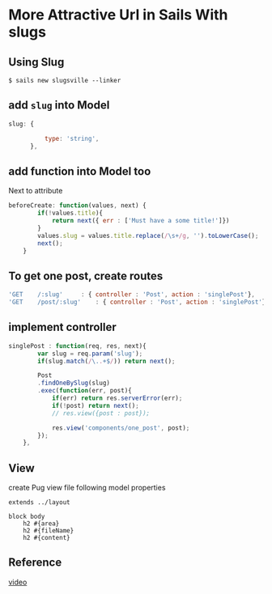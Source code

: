 # More Attractive Url in Sails With slugs
## Using Slug
```terminal
$ sails new slugsville --linker
```

## add `slug` into Model
```javascript
slug: {

          type: 'string',
      },
```
## add function into Model too  
Next to attribute  

```javascript
beforeCreate: function(values, next) {
		if(!values.title){
			return next({ err : ['Must have a some title!']})
		}
		values.slug = values.title.replace(/\s+/g, '').toLowerCase();
		next();
	}
```

## To get one post, create routes
```javascript
'GET	/:slug'		: { controller : 'Post', action : 'singlePost'},
'GET	/post/:slug'	: { controller : 'Post', action : 'singlePost'},
```
## implement controller
```javascript
singlePost : function(req, res, next){
		var slug = req.param('slug');
		if(slug.match(/\..+$/)) return next();

		Post
		.findOneBySlug(slug)
		.exec(function(err, post){
			if(err) return res.serverError(err);
			if(!post) return next();
			// res.view({post : post});

			res.view('components/one_post', post);
		});
	},
```

## View  
create Pug view file following model properties
```pug
extends ../layout

block body
	h2 #{area}
	h2 #{fileName}
	h2 #{content}

```



## Reference  
[video](http://irlnathan.github.io/sailscasts/blog/2013/11/20/sailscasts-answers-ep4-creating-a-more-attractive-url-in-sails-with-slugs-dot-dot-dot-really/)  
